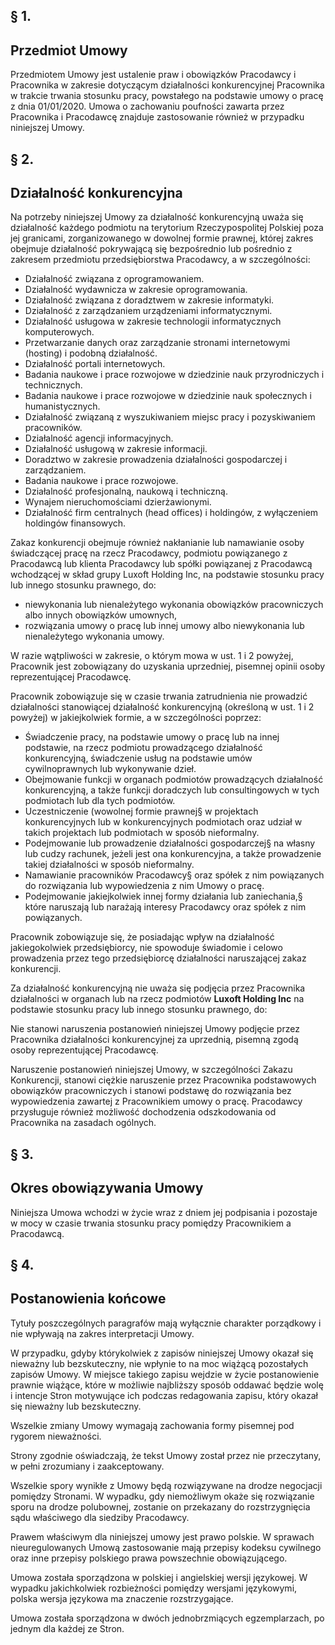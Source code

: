 ## § 1.
## Przedmiot Umowy

Przedmiotem Umowy jest ustalenie praw i obowiązków Pracodawcy i Pracownika w zakresie dotyczącym działalności konkurencyjnej Pracownika w trakcie trwania stosunku pracy, powstałego na podstawie umowy o pracę z dnia 01/01/2020. Umowa o zachowaniu poufności zawarta przez Pracownika i Pracodawcę znajduje zastosowanie również w przypadku niniejszej Umowy.

## § 2.
## Działalność konkurencyjna

Na potrzeby niniejszej Umowy za działalność konkurencyjną uważa się działalność każdego podmiotu na terytorium Rzeczypospolitej Polskiej poza jej granicami, zorganizowanego w dowolnej formie prawnej, której zakres obejmuje działalność pokrywającą się bezpośrednio lub pośrednio z zakresem przedmiotu przedsiębiorstwa Pracodawcy, a w szczególności:

- Działalność związana z oprogramowaniem.
- Działalność wydawnicza w zakresie oprogramowania.
- Działalność związana z doradztwem w zakresie informatyki.
- Działalność z zarządzaniem urządzeniami informatycznymi.
- Działalność usługowa w zakresie technologii informatycznych komputerowych.
- Przetwarzanie danych oraz zarządzanie stronami internetowymi (hosting) i podobną działalność.
- Działalność portali internetowych.
- Badania naukowe i prace rozwojowe w dziedzinie nauk przyrodniczych i technicznych.
- Badania naukowe i prace rozwojowe w dziedzinie nauk społecznych i humanistycznych.
- Działalność związaną z wyszukiwaniem miejsc pracy i pozyskiwaniem pracowników.
- Działalność agencji informacyjnych.
- Działalność usługową w zakresie informacji.
- Doradztwo w zakresie prowadzenia działalności gospodarczej i zarządzaniem.
- Badania naukowe i prace rozwojowe.
- Działalność profesjonalną, naukową i techniczną.
- Wynajem nieruchomościami dzierżawionymi.
- Działalność firm centralnych (head offices) i holdingów, z wyłączeniem holdingów finansowych.

Zakaz konkurencji obejmuje również nakłanianie lub namawianie osoby świadczącej pracę na rzecz Pracodawcy, podmiotu powiązanego z Pracodawcą lub klienta Pracodawcy lub spółki powiązanej z Pracodawcą wchodzącej w skład grupy Luxoft Holding Inc, na podstawie stosunku pracy lub innego stosunku prawnego, do:

- niewykonania lub nienależytego wykonania obowiązków pracowniczych albo innych obowiązków umownych,
- rozwiązania umowy o pracę lub innej umowy albo niewykonania lub nienależytego wykonania umowy.

W razie wątpliwości w zakresie, o którym mowa w ust. 1 i 2 powyżej, Pracownik jest zobowiązany do uzyskania uprzedniej, pisemnej opinii osoby reprezentującej Pracodawcę.

Pracownik zobowiązuje się w czasie trwania zatrudnienia nie prowadzić działalności stanowiącej działalność konkurencyjną (określoną w ust. 1 i 2 powyżej) w jakiejkolwiek formie, a w szczególności poprzez:

- Świadczenie pracy, na podstawie umowy o pracę lub na innej podstawie, na rzecz podmiotu prowadzącego działalność konkurencyjną, świadczenie usług na podstawie umów cywilnoprawnych lub wykonywanie dzieł.
- Obejmowanie funkcji w organach podmiotów prowadzących działalność konkurencyjną, a także funkcji doradczych lub consultingowych w tych podmiotach lub dla tych podmiotów.
- Uczestniczenie (wowolnej formie prawnej§ w projektach konkurencyjnych lub w konkurencyjnych podmiotach oraz udział w takich projektach lub podmiotach w sposób nieformalny.
- Podejmowanie lub prowadzenie działalności gospodarczej§ na własny lub cudzy rachunek, jeżeli jest ona konkurencyjna, a także prowadzenie takiej działalności w sposób nieformalny.
- Namawianie pracowników Pracodawcy§ oraz spółek z nim powiązanych do rozwiązania lub wypowiedzenia z nim Umowy o pracę.
- Podejmowanie jakiejkolwiek innej formy działania lub zaniechania,§ które naruszają lub narażają interesy Pracodawcy oraz spółek z nim powiązanych.

Pracownik zobowiązuje się, że posiadając wpływ na działalność jakiegokolwiek przedsiębiorcy, nie spowoduje świadomie i celowo prowadzenia przez tego przedsiębiorcę działalności naruszającej zakaz konkurencji.

Za działalność konkurencyjną nie uważa się podjęcia przez Pracownika działalności w organach lub na rzecz podmiotów **Luxoft Holding Inc** na podstawie stosunku pracy lub innego stosunku prawnego, do:

Nie stanowi naruszenia postanowień niniejszej Umowy podjęcie przez Pracownika działalności konkurencyjnej za uprzednią, pisemną zgodą osoby reprezentującej Pracodawcę.

Naruszenie postanowień niniejszej Umowy, w szczególności Zakazu Konkurencji, stanowi ciężkie naruszenie przez Pracownika podstawowych obowiązków pracowniczych i stanowi podstawę do rozwiązania bez wypowiedzenia zawartej z Pracownikiem umowy o pracę. Pracodawcy przysługuje również możliwość dochodzenia odszkodowania od Pracownika na zasadach ogólnych.

## § 3.
## Okres obowiązywania Umowy

Niniejsza Umowa wchodzi w życie wraz z dniem jej podpisania i pozostaje w mocy w czasie trwania stosunku pracy pomiędzy Pracownikiem a Pracodawcą.

## § 4.
## Postanowienia końcowe

Tytuły poszczególnych paragrafów mają wyłącznie charakter porządkowy i nie wpływają na zakres interpretacji Umowy.

W przypadku, gdyby którykolwiek z zapisów niniejszej Umowy okazał się nieważny lub bezskuteczny, nie wpłynie to na moc wiążącą pozostałych zapisów Umowy. W miejsce takiego zapisu wejdzie w życie postanowienie prawnie wiążące, które w możliwie najbliższy sposób oddawać będzie wolę i intencje Stron motywujące ich podczas redagowania zapisu, który okazał się nieważny lub bezskuteczny.

Wszelkie zmiany Umowy wymagają zachowania formy pisemnej pod rygorem nieważności.

Strony zgodnie oświadczają, że tekst Umowy został przez nie przeczytany, w pełni zrozumiany i zaakceptowany.

Wszelkie spory wynikłe z Umowy będą rozwiązywane na drodze negocjacji pomiędzy Stronami. W wypadku, gdy niemożliwym okaże się rozwiązanie sporu na drodze polubownej, zostanie on przekazany do rozstrzygnięcia sądu właściwego dla siedziby Pracodawcy.

Prawem właściwym dla niniejszej umowy jest prawo polskie. W sprawach nieuregulowanych Umową zastosowanie mają przepisy kodeksu cywilnego oraz inne przepisy polskiego prawa powszechnie obowiązującego.

Umowa została sporządzona w polskiej i angielskiej wersji językowej. W wypadku jakichkolwiek rozbieżności pomiędzy wersjami językowymi, polska wersja językowa ma znaczenie rozstrzygające.

Umowa została sporządzona w dwóch jednobrzmiących egzemplarzach, po jednym dla każdej ze Stron.
